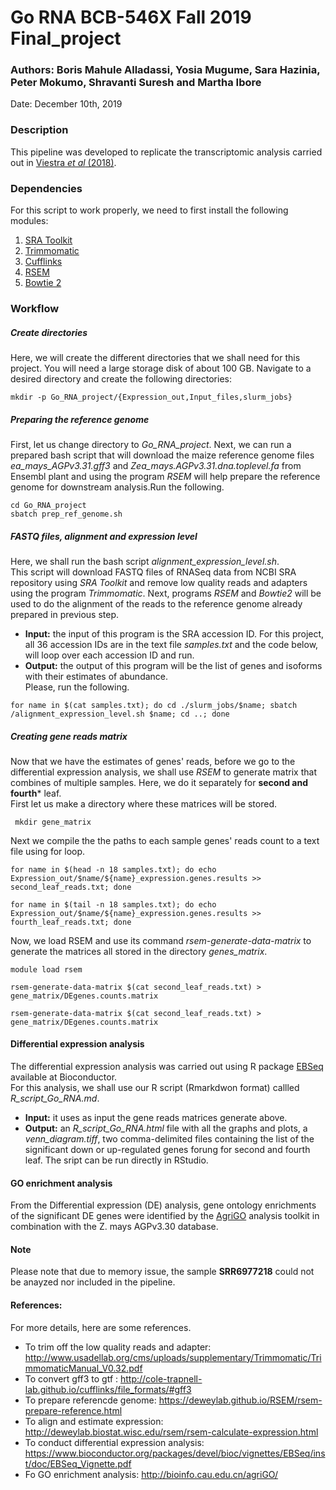 # Go RNA BCB-546X Fall 2019 Final_project
### Authors: Boris Mahule Alladassi, Yosia Mugume, Sara Hazinia, Peter Mokumo, Shravanti Suresh and Martha Ibore

Date: December 10th, 2019

### Description

This pipeline was developed to replicate the transcriptomic analysis carried out in [Viestra *et al* (2018)](https://www.nature.com/articles/s41477-018-0299-2).

### Dependencies
For this script to work properly, we need to first install the following modules:   
1. [SRA Toolkit](https://www.ncbi.nlm.nih.gov/sra/docs/toolkitsoft/)  
2. [Trimmomatic](http://www.usadellab.org/cms/index.php?page=trimmomatic)  
3. [Cufflinks](http://cole-trapnell-lab.github.io/cufflinks/install/)  
4. [RSEM](https://www.nature.com/articles/s41477-018-0299-2)  
5. [Bowtie 2](http://bowtie-bio.sourceforge.net/bowtie2/index.shtml)

### Workflow
##### Create directories
Here, we will create the different directories that we shall need for this project. You will need a large storage disk of about 100 GB. Navigate to a desired directory and create the following directories: 
 
```mkdir -p Go_RNA_project/{Expression_out,Input_files,slurm_jobs}```  
##### Preparing the reference genome 
First, let us change directory to *Go_RNA_project*. Next, we can run a prepared bash script that will download the maize reference genome files *ea_mays_AGPv3.31.gff3* and *Zea_mays.AGPv3.31.dna.toplevel.fa* from Ensembl plant and using the program *RSEM* will help prepare the reference genome for downstream analysis.Run the following.  

```cd Go_RNA_project```  
```sbatch prep_ref_genome.sh```  

##### FASTQ files, alignment and expression level
Here, we shall run the bash script *alignment_expression_level.sh*.  
This script will download FASTQ files of RNASeq data from NCBI SRA repository using *SRA Toolkit* and remove low quality reads and adapters using the program *Trimmomatic*. Next, programs *RSEM* and *Bowtie2* will be used to do the alignment of the reads to the reference genome already prepared in previous step.  
* **Input:** the input of this program is the SRA accession ID. For this project, all 36 accession IDs are in the text file *samples.txt* and the code below, will loop over each accession ID and run.  
* **Output:** the output of this program will be the list of genes and isoforms with their estimates of abundance.  
Please, run the following.

```for name in $(cat samples.txt); do cd ./slurm_jobs/$name; sbatch /alignment_expression_level.sh $name; cd ..; done```  

##### Creating gene reads matrix
Now that we have the estimates of genes' reads, before we go to the differential expression analysis, we shall use *RSEM* to generate matrix that combines of multiple samples. Here, we do it separately for **second and fourth*** leaf.  
First let us make a directory where these matrices will be stored.  

``` mkdir gene_matrix```  

Next we compile the the paths to each sample genes' reads count to a text file using for loop.
 
```for name in $(head -n 18 samples.txt); do echo Expression_out/$name/${name}_expression.genes.results >> second_leaf_reads.txt; done```  

```for name in $(tail -n 18 samples.txt); do echo Expression_out/$name/${name}_expression.genes.results >> fourth_leaf_reads.txt; done```  

Now, we load RSEM and use its command *rsem-generate-data-matrix* to generate the matrices all stored in the directory *genes_matrix*.  

```module load rsem ```  

```rsem-generate-data-matrix $(cat second_leaf_reads.txt) > gene_matrix/DEgenes.counts.matrix```  

```rsem-generate-data-matrix $(cat second_leaf_reads.txt) > gene_matrix/DEgenes.counts.matrix```  

#### Differential expression analysis  
The differential expression analysis was carried out using R package [EBSeq](https://bioconductor.org/packages/release/bioc/html/EBSeq.html) available at Bioconductor.  
For this analysis, we shall use our R script (Rmarkdwon format) callled *R_script_Go_RNA.md*.  
* **Input:** it uses as input the gene reads matrices generate above.  
* **Output:** an *R_script_Go_RNA.html* file with all the graphs and plots, a *venn_diagram.tiff*, two comma-delimited files containing the list of the significant down or up-regulated genes forung for second and fourth leaf. 
The sript can be run directly in RStudio.  

#### GO enrichment analysis  
From the Differential expression (DE) analysis, gene ontology enrichments of the significant DE genes were identified by the [AgriGO](http://bioinfo.cau.edu.cn/agriGO/) analysis toolkit in combination with the Z. mays AGPv3.30 database.  
#### Note  
Please note that due to memory issue, the sample **SRR6977218** could not be anayzed nor included in the pipeline.  

#### References:  
For more details, here are some references.  

* To trim off the low quality reads and adapter: http://www.usadellab.org/cms/uploads/supplementary/Trimmomatic/TrimmomaticManual_V0.32.pdf  
* To convert gff3 to gtf : http://cole-trapnell-lab.github.io/cufflinks/file_formats/#gff3  
* To prepare referencde genome: https://deweylab.github.io/RSEM/rsem-prepare-reference.html  
* To align and estimate expression: http://deweylab.biostat.wisc.edu/rsem/rsem-calculate-expression.html  
* To conduct differential expression analysis: https://www.bioconductor.org/packages/devel/bioc/vignettes/EBSeq/inst/doc/EBSeq_Vignette.pdf  
* Fo GO enrichment analysis: http://bioinfo.cau.edu.cn/agriGO/